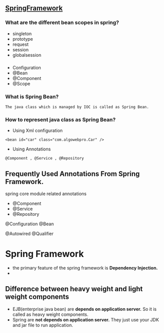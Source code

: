## [SpringFramework](https://github.com/swapnilk30/SpringFramework)


### What are the different bean scopes in spring?
- singleton
- prototype
- request
- session
- globalsession


### 
- Configuration
- @Bean
- @Component
- @Scope






### What is Spring Bean?
    The java class which is managed by IOC is called as Spring Bean.

### How to represent java class as Spring Bean?
- Using Xml configuration
```
<bean id="car" class="com.algowebpro.Car" />
```
- Using Annotations
```
@Component , @Service , @Repository
```

## Frequently Used Annotations From Spring Framework.

spring core module related annotations
- @Component
- @Service 
- @Repository

@Configuration
@Bean

@Autowired
@Qualifier



# Spring Framework
- the primary feature of the spring framework is **Dependency Injection.**
- 

## Difference between heavy weight and light weight components

- EJB(enterprise java bean) are **depends on application server.** So it is called as heavy weight components.
- Spring are **not depends on application server.** They just use your JDK and jar file to run application.
